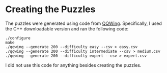 # Creating the Puzzles
The puzzles were generated using code from [QQWing](https://qqwing.com/download.html). Specifically, I used the C++ downloadable version and ran the following code:

```
./configure
make
./qqwing --generate 200 --difficulty easy --csv > easy.csv
./qqwing --generate 200 --difficulty intermediate --csv > medium.csv
./qqwing --generate 200 --difficulty expert --csv > expert.csv
```

I did not use this code for anything besides creating the puzzles.